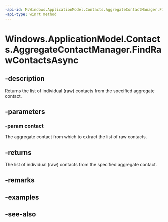 ----api-id: M:Windows.ApplicationModel.Contacts.AggregateContactManager.FindRawContactsAsync(Windows.ApplicationModel.Contacts.Contact)
-api-type: winrt method
---<!-- Method syntaxpublic Windows.Foundation.IAsyncOperation<Windows.Foundation.Collections.IVectorView<Windows.ApplicationModel.Contacts.Contact>> FindRawContactsAsync(Windows.ApplicationModel.Contacts.Contact contact)--># Windows.ApplicationModel.Contacts.AggregateContactManager.FindRawContactsAsync## -descriptionReturns the list of individual (raw) contacts from the specified aggregate contact.## -parameters### -param contactThe aggregate contact from which to extract the list of raw contacts.## -returnsThe list of individual (raw) contacts from the specified aggregate contact.## -remarks## -examples## -see-also